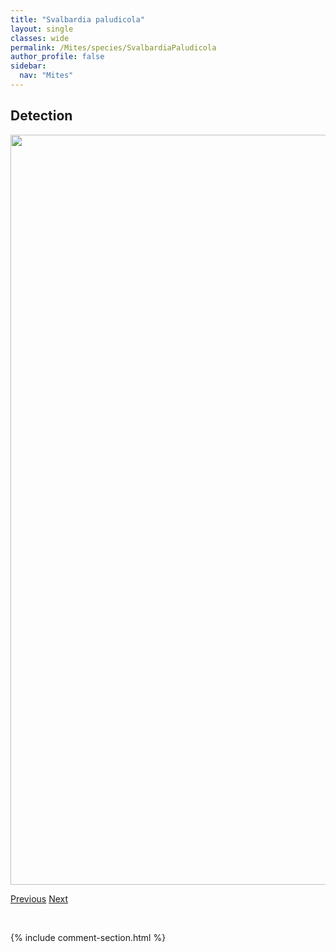```yaml
---
title: "Svalbardia paludicola"
layout: single
classes: wide
permalink: /Mites/species/SvalbardiaPaludicola
author_profile: false
sidebar:
  nav: "Mites"
---
```


<h2>Detection</h2>

<a href="https://drive.google.com/uc?export=view&id=1RcAC9LaOZbnqR78aoqhGPXtXa6PLUrSd">
<img src="https://drive.google.com/uc?export=view&id=1RcAC9LaOZbnqR78aoqhGPXtXa6PLUrSd" height = "1200" width = "800">
</a>


<a href="/DevelopmentWebsite/Mites/species/SuctobelbellaSp3DEW" class="pagination--pager" title="Suctobelbella sp. 3 DEW">Previous</a> <a href="/DevelopmentWebsite/Mites/species/TectocepheusSarekensis" class="pagination--pager" title="Tectocepheus sarekensis">Next</a>

<p>&nbsp;</p>

{% include comment-section.html %}
